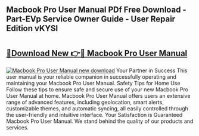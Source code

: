 ## Macbook Pro User Manual PDf Free Download - Part-EVp Service Owner Guide - User Repair Edition vKYSI

# <h2><a href="http://bc36768.oget.top/?id=Macbook+Pro+User+Manual">🔗Download New 👉🔴 Macbook Pro User Manual</a></h2>

[![Macbook Pro User Manual new download](https://i.imgur.com/5g1atiW.png)](http://bc36768.oget.top/?id=Macbook+Pro+User+Manual)
Your Partner in Success This user manual is your reliable companion in successfully operating and maintaining your Macbook Pro User Manual. Safety Tips for Home Use Follow these tips to ensure safe and secure use of your new Macbook Pro User Manual at home. Macbook Pro User Manual offers users an extensive range of advanced features, including geolocation, smart alerts, customizable themes, and automatic syncing, all easily controlled through the user-friendly and intuitive interface. Your Satisfaction is Guaranteed Macbook Pro User Manual. We stand behind the quality of our products and services.
